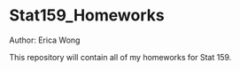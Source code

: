 # Stat159_Homeworks

Author: Erica Wong

This repository will contain all of my homeworks for Stat 159.
